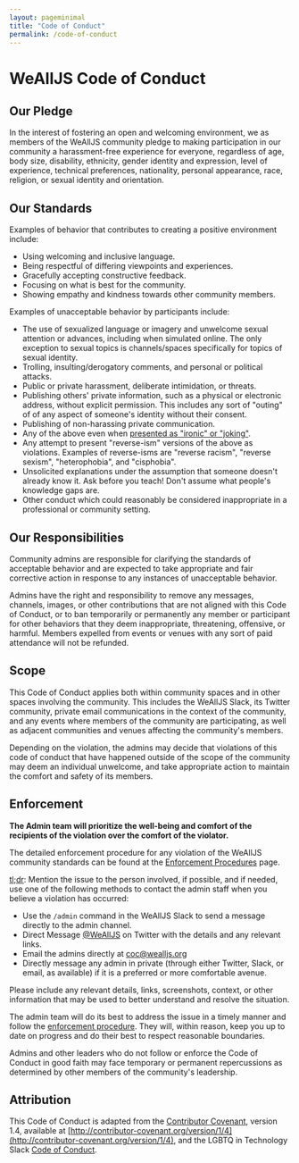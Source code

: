 ```yaml
---
layout: pageminimal
title: "Code of Conduct"
permalink: /code-of-conduct
---
```


# WeAllJS Code of Conduct

## Our Pledge

In the interest of fostering an open and welcoming environment, we as members of
the WeAllJS community pledge to making participation in our community a
harassment-free experience for everyone, regardless of age, body size,
disability, ethnicity, gender identity and expression, level of experience,
technical preferences, nationality, personal appearance, race, religion, or
sexual identity and orientation.

## Our Standards

Examples of behavior that contributes to creating a positive environment
include:

* Using welcoming and inclusive language.
* Being respectful of differing viewpoints and experiences.
* Gracefully accepting constructive feedback.
* Focusing on what is best for the community.
* Showing empathy and kindness towards other community members.

Examples of unacceptable behavior by participants include:

* The use of sexualized language or imagery and unwelcome sexual attention or
  advances, including when simulated online. The only exception to sexual topics
  is channels/spaces specifically for topics of sexual identity.
* Trolling, insulting/derogatory comments, and personal or political attacks.
* Public or private harassment, deliberate intimidation, or threats.
* Publishing others' private information, such as a physical or electronic
  address, without explicit permission. This includes any sort of "outing" of
  of any aspect of someone's identity without their consent.
* Publishing of non-harassing private communication.
* Any of the above even when [presented as "ironic" or "joking"](https://en.wikipedia.org/wiki/Hipster_racism).
* Any attempt to present "reverse-ism" versions of the above as violations. Examples of reverse-isms are "reverse racism", "reverse sexism", "heterophobia", and "cisphobia".
* Unsolicited explanations under the assumption that someone doesn't already know it. Ask before you teach! Don't assume what people's knowledge gaps are.
* Other conduct which could reasonably be considered inappropriate in a
  professional or community setting.

## Our Responsibilities

Community admins are responsible for clarifying the standards of acceptable
behavior and are expected to take appropriate and fair corrective action in
response to any instances of unacceptable behavior.

Admins have the right and responsibility to remove any messages, channels,
images, or other contributions that are not aligned with this Code of Conduct,
or to ban temporarily or permanently any member or participant for other
behaviors that they deem inappropriate, threatening, offensive, or harmful.
Members expelled from events or venues with any sort of paid attendance will not
be refunded.

## Scope

This Code of Conduct applies both within community spaces and in other spaces
involving the community. This includes the WeAllJS Slack, its Twitter community,
private email communications in the context of the community, and any events
where members of the community are participating, as well as adjacent
communities and venues affecting the community's members.

Depending on the violation, the admins may decide that violations of this code
of conduct that have happened outside of the scope of the community may deem an
individual unwelcome, and take appropriate action to maintain the comfort and
safety of its members.

## Enforcement

**The Admin team will prioritize the well-being and comfort of the recipients of
the violation over the comfort of the violator.**

The detailed enforcement procedure for any violation of the WeAllJS community
standards can be found at the [Enforcement Procedures](/enforcement) page.

[tl;dr](https://en.wikipedia.org/wiki/TL%3BDR): Mention the issue to the person
involved, if possible, and if needed, use one of the following methods to
contact the admin staff when you believe a violation has occurred:

* Use the `/admin` command in the WeAllJS Slack to send a message directly to the admin channel.
* Direct Message [@WeAllJS](https://twitter.com/wealljs) on Twitter with the details and any relevant links.
* Email the admins directly at [coc@wealljs.org](mailto:coc@wealljs.org)
* Directly message any admin in private (through either Twitter, Slack, or email, as available) if it is a preferred or more comfortable avenue.

Please include any relevant details, links, screenshots, context, or
other information that may be used to better understand and resolve the
situation.

The admin team will do its best to address the issue in a timely manner and
follow the [enforcement procedure](/enforcement). They will, within reason,
keep you up to date on progress and do their best to respect reasonable boundaries.

Admins and other leaders who do not follow or enforce the Code of Conduct in
good faith may face temporary or permanent repercussions as determined by other
members of the community's leadership.

## Attribution

This Code of Conduct is adapted from the [Contributor Covenant](http://contributor-covenant.org),
version 1.4, available at
[http://contributor-covenant.org/version/1/4](http://contributor-covenant.org/version/1/4), and the LGBTQ in
Technology Slack [Code of Conduct](http://lgbtq.technology/coc.html).
